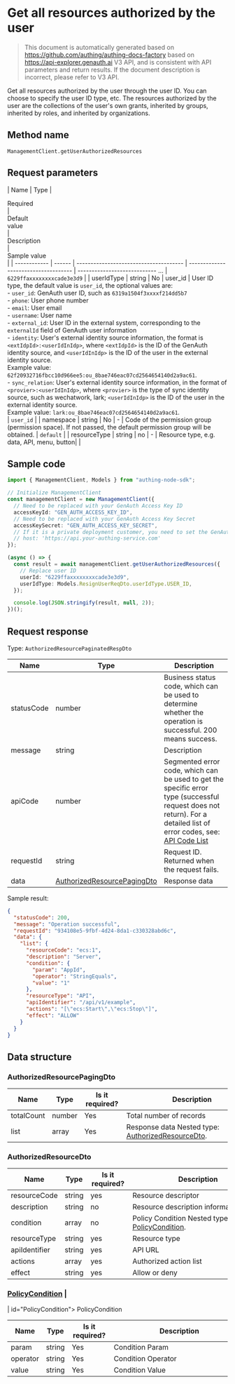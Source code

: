 # Get all resources authorized by the user

<!--
Warning ⚠️:
Do not modify this document directly,
https://github.com/Authing/authing-docs-factory
Use this project to generate
-->

<LastUpdated />

> This document is automatically generated based on https://github.com/authing/authing-docs-factory based on https://api-explorer.genauth.ai V3 API, and is consistent with API parameters and return results. If the document description is incorrect, please refer to V3 API.

Get all resources authorized by the user through the user ID. You can choose to specify the user ID type, etc. The resources authorized by the user are the collections of the user's own grants, inherited by groups, inherited by roles, and inherited by organizations.

## Method name

`ManagementClient.getUserAuthorizedResources`

## Request parameters

| Name | Type | <div style="width:80px">Required</div> | <div style="width:60px">Default value</div> | <div style="width:300px">Description</div> | <div style="width:200px">Sample value</div> |
| ------------ | ------ | -------------------------------------- | ------------------------------------ | ---------------------------- ... | `6229ffaxxxxxxxxcade3e3d9` |
| userIdType | string | No | user_id | User ID type, the default value is `user_id`, the optional values ​​are:<br>- `user_id`: GenAuth user ID, such as `6319a1504f3xxxxf214dd5b7`<br>- `phone`: User phone number<br>- `email`: User email<br>- `username`: User name<br>- `external_id`: User ID in the external system, corresponding to the `externalId` field of GenAuth user information<br>- `identity`: User's external identity source information, the format is `<extIdpId>:<userIdInIdp>`, where `<extIdpId>` is the ID of the GenAuth identity source, and `<userIdInIdp>` is the ID of the user in the external identity source. <br>Example value: `62f20932716fbcc10d966ee5:ou_8bae746eac07cd2564654140d2a9ac61`. <br>- `sync_relation`: User's external identity source information, in the format of `<provier>:<userIdInIdp>`, where `<provier>` is the type of sync identity source, such as wechatwork, lark; `<userIdInIdp>` is the ID of the user in the external identity source. <br>Example value: `lark:ou_8bae746eac07cd2564654140d2a9ac61`. <br> | `user_id` |
| namespace | string | No | - | Code of the permission group (permission space). If not passed, the default permission group will be obtained. | `default` |
| resourceType | string | no | - | Resource type, e.g. data, API, menu, button| |

## Sample code

```ts
import { ManagementClient, Models } from "authing-node-sdk";

// Initialize ManagementClient
const managementClient = new ManagementClient({
  // Need to be replaced with your GenAuth Access Key ID
  accessKeyId: "GEN_AUTH_ACCESS_KEY_ID",
  // Need to be replaced with your GenAuth Access Key Secret
  accessKeySecret: "GEN_AUTH_ACCESS_KEY_SECRET",
  // If it is a private deployment customer, you need to set the GenAuth service domain name
  // host: 'https://api.your-authing-service.com'
});

(async () => {
  const result = await managementClient.getUserAuthorizedResources({
    // Replace user ID
    userId: "6229ffaxxxxxxxxcade3e3d9",
    userIdType: Models.ResignUserReqDto.userIdType.USER_ID,
  });

  console.log(JSON.stringify(result, null, 2));
})();
```

## Request response

Type: `AuthorizedResourcePaginatedRespDto`

| Name       | Type                                                                   | Description                                                                                                                                                                                                                                                                                                                                  |
| ---------- | ---------------------------------------------------------------------- | -------------------------------------------------------------------------------------------------------------------------------------------------------------------------------------------------------------------------------------------------------------------------------------------------------------------------------------------- |
| statusCode | number                                                                 | Business status code, which can be used to determine whether the operation is successful. 200 means success.                                                                                                                                                                                                                                 |
| message    | string                                                                 | Description                                                                                                                                                                                                                                                                                                                                  |
| apiCode    | number                                                                 | Segmented error code, which can be used to get the specific error type (successful request does not return). For a detailed list of error codes, see: [API Code List](https://api-explorer.genauth.ai/?tag=group/%E5%BC%80%E5%8F%91%E5%87%86%E5%A4%87#tag/%E5%BC%80%E5%8F%91%E5%87%86%E5%A4%87/%E9%94%99%E8%AF%AF%E5%A4%84%E7%90%86/apiCode) |
| requestId  | string                                                                 | Request ID. Returned when the request fails.                                                                                                                                                                                                                                                                                                 |
| data       | <a href="#AuthorizedResourcePagingDto">AuthorizedResourcePagingDto</a> | Response data                                                                                                                                                                                                                                                                                                                                |

Sample result:

```json
{
  "statusCode": 200,
  "message": "Operation successful",
  "requestId": "934108e5-9fbf-4d24-8da1-c330328abd6c",
  "data": {
    "list": {
      "resourceCode": "ecs:1",
      "description": "Server",
      "condition": {
        "param": "AppId",
        "operator": "StringEquals",
        "value": "1"
      },
      "resourceType": "API",
      "apiIdentifier": "/api/v1/example",
      "actions": "[\"ecs:Start\",\"ecs:Stop\"]",
      "effect": "ALLOW"
    }
  }
}
```

## Data structure

### <a id="AuthorizedResourcePagingDto"></a> AuthorizedResourcePagingDto

| Name       | Type   | <div style="width:80px">Is it required?</div> | <div style="width:300px">Description</div>                                             | <div style="width:200px">Sample value</div> |
| ---------- | ------ | --------------------------------------------- | -------------------------------------------------------------------------------------- | ------------------------------------------- |
| totalCount | number | Yes                                           | Total number of records                                                                |                                             |
| list       | array  | Yes                                           | Response data Nested type: <a href="#AuthorizedResourceDto">AuthorizedResourceDto</a>. |                                             |

### <a id="AuthorizedResourceDto"></a> AuthorizedResourceDto

| Name          | Type   | <div style="width:80px">Is it required?</div> | <div style="width:300px">Description</div>                                    | <div style="width:200px">Example value</div> |
| ------------- | ------ | --------------------------------------------- | ----------------------------------------------------------------------------- | -------------------------------------------- |
| resourceCode  | string | yes                                           | Resource descriptor                                                           | `ecs:1`                                      |
| description   | string | no                                            | Resource description information                                              | `server`                                     |
| condition     | array  | no                                            | Policy Condition Nested type: <a href="#PolicyCondition">PolicyCondition</a>. |                                              |
| resourceType  | string | yes                                           | Resource type                                                                 | DATA                                         |
| apiIdentifier | string | yes                                           | API URL                                                                       | `/api/v1/example`                            |
| actions       | array  | yes                                           | Authorized action list                                                        | `["ecs:Start","ecs:Stop"]`                   |
| effect        | string | yes                                           | Allow or deny                                                                 | ALLOW                                        |

### <a href="#PolicyCondition">PolicyCondition</a> |

| id="PolicyCondition"></a> PolicyCondition

| Name     | Type   | <div style="width:80px">Is it required?</div> | <div style="width:300px">Description</div> | <div style="width:200px">Sample value</div> |
| -------- | ------ | --------------------------------------------- | ------------------------------------------ | ------------------------------------------- |
| param    | string | Yes                                           | Condition Param                            | UserPoolId                                  |
| operator | string | Yes                                           | Condition Operator                         | Bool                                        |
| value    | string | Yes                                           | Condition Value                            | `1`                                         |
